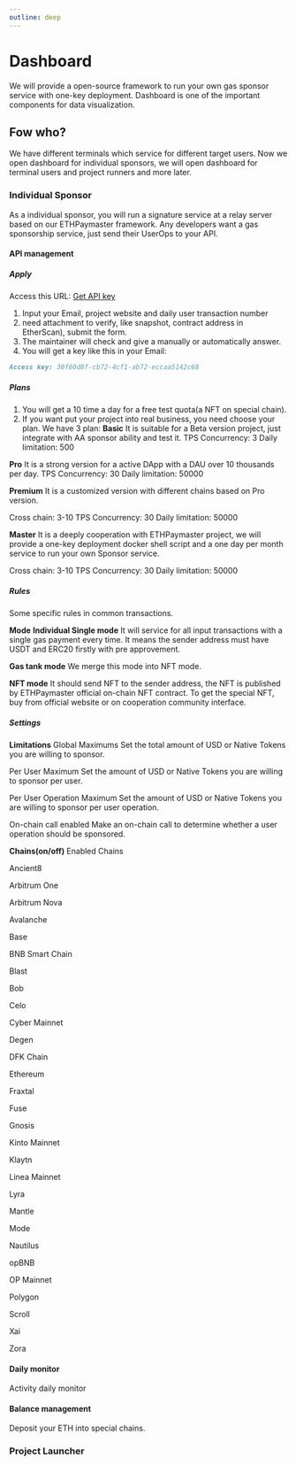 ```yaml
---
outline: deep
---
```




# Dashboard

We will provide a open-source framework to run your own gas sponsor service with one-key deployment.
Dashboard is one of the important components for data visualization.


## Fow who?
We have different terminals which service for different target users.
Now we open dashboard for individual sponsors, we will open dashboard for terminal users and project runners and more later.

### Individual Sponsor
As a individual sponsor, you will run a signature service at a relay server based on our ETHPaymaster framework.
Any developers want a gas sponsorship service, just send their UserOps to your API.
#### API management
##### Apply
Access this URL: [Get API key ](https://ethpaymaster.org/dash/apikey)
1. Input your Email, project website and  daily user transaction number
2. need attachment to verify, like snapshot, contract address in EtherScan), submit the form.
3. The maintainer will check and give a manually or automatically answer.
4. You will get a key like this in your Email:
```md
Access key: 30f60d8f-cb72-4cf1-ab72-eccaa5142c68

```
##### Plans
1. You will get a 10 time a day for a free test quota(a NFT on special chain).
2. If you want put your project into real business, you need choose your plan.
We have 3 plan:
**Basic**
It is suitable for a Beta version project, just integrate with AA sponsor ability and test it.
TPS Concurrency: 3
Daily limitation: 500

**Pro**
It is a strong version for a active DApp with a DAU over 10 thousands per day.
TPS Concurrency: 30
Daily limitation: 50000

**Premium**
It is a customized version with different chains based on Pro version.

Cross chain: 3-10
TPS Concurrency: 30
Daily limitation: 50000

**Master**
It is a deeply cooperation with ETHPaymaster project, we will provide a one-key deployment docker shell script and a one day per month service to run your own Sponsor service.

Cross chain: 3-10
TPS Concurrency: 30
Daily limitation: 50000


##### Rules
Some specific rules in common transactions.

**Mode**
**Individual Single mode** 
It will service for all input transactions with a single gas payment every time.
It means the sender address must have USDT and ERC20 firstly with pre approvement.

**Gas tank mode**
We merge this mode into NFT mode.

**NFT mode**
It should send NFT to the sender address, the NFT is published by ETHPaymaster official on-chain NFT contract.
To get the special NFT, buy from official website or on cooperation community interface.

##### Settings

**Limitations**
Global Maximums
Set the total amount of USD or Native Tokens you are willing to sponsor.

Per User Maximum
Set the amount of USD or Native Tokens you are willing to sponsor per user.

Per User Operation Maximum
Set the amount of USD or Native Tokens you are willing to sponsor per user operation.

On-chain call enabled
Make an on-chain call to determine whether a user operation should be sponsored.

**Chains(on/off)**
Enabled Chains

Ancient8

Arbitrum One

Arbitrum Nova

Avalanche

Base

BNB Smart Chain

Blast

Bob

Celo

Cyber Mainnet

Degen

DFK Chain

Ethereum

Fraxtal

Fuse

Gnosis

Kinto Mainnet

Klaytn

Linea Mainnet

Lyra

Mantle

Mode

Nautilus

opBNB

OP Mainnet

Polygon

Scroll

Xai

Zora

#### Daily monitor
Activity daily monitor

#### Balance management

Deposit your ETH into special chains.


### Project Launcher
